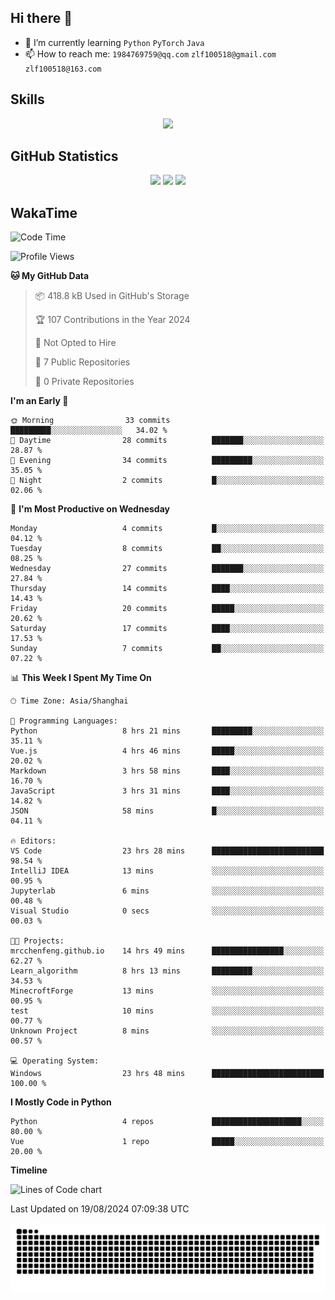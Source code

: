 ## Hi there 👋

- 🌱 I’m currently learning `Python` `PyTorch` `Java`
- 📫 How to reach me: `1984769759@qq.com` `zlf100518@gmail.com` `zlf100518@163.com`

## Skills
<div align="center"> <img src="https://skillicons.dev/icons?i=python,linux,git,github,html,css,js" /> </div>

## GitHub Statistics

<div align="center">
  <img src="https://github-readme-stats.vercel.app/api?username=mrcchenfeng&show_icons=true&theme=tokyonight" />
  <img src="https://github-readme-stats.vercel.app/api/top-langs/?username=mrcchenfeng&show_icons=true&theme=tokyonight" />
  <img src="https://github-readme-activity-graph.vercel.app/graph?username=mrcchenfeng&theme=xcode" />
</div>

## WakaTime

<!--START_SECTION:waka-->
![Code Time](http://img.shields.io/badge/Code%20Time-23%20hrs%2049%20mins-blue)

![Profile Views](http://img.shields.io/badge/Profile%20Views-1-blue)

**🐱 My GitHub Data** 

> 📦 418.8 kB Used in GitHub's Storage 
 > 
> 🏆 107 Contributions in the Year 2024
 > 
> 🚫 Not Opted to Hire
 > 
> 📜 7 Public Repositories 
 > 
> 🔑 0 Private Repositories 
 > 
**I'm an Early 🐤** 

```text
🌞 Morning                33 commits          █████████░░░░░░░░░░░░░░░░   34.02 % 
🌆 Daytime                28 commits          ███████░░░░░░░░░░░░░░░░░░   28.87 % 
🌃 Evening                34 commits          █████████░░░░░░░░░░░░░░░░   35.05 % 
🌙 Night                  2 commits           █░░░░░░░░░░░░░░░░░░░░░░░░   02.06 % 
```
📅 **I'm Most Productive on Wednesday** 

```text
Monday                   4 commits           █░░░░░░░░░░░░░░░░░░░░░░░░   04.12 % 
Tuesday                  8 commits           ██░░░░░░░░░░░░░░░░░░░░░░░   08.25 % 
Wednesday                27 commits          ███████░░░░░░░░░░░░░░░░░░   27.84 % 
Thursday                 14 commits          ████░░░░░░░░░░░░░░░░░░░░░   14.43 % 
Friday                   20 commits          █████░░░░░░░░░░░░░░░░░░░░   20.62 % 
Saturday                 17 commits          ████░░░░░░░░░░░░░░░░░░░░░   17.53 % 
Sunday                   7 commits           ██░░░░░░░░░░░░░░░░░░░░░░░   07.22 % 
```


📊 **This Week I Spent My Time On** 

```text
🕑︎ Time Zone: Asia/Shanghai

💬 Programming Languages: 
Python                   8 hrs 21 mins       █████████░░░░░░░░░░░░░░░░   35.11 % 
Vue.js                   4 hrs 46 mins       █████░░░░░░░░░░░░░░░░░░░░   20.02 % 
Markdown                 3 hrs 58 mins       ████░░░░░░░░░░░░░░░░░░░░░   16.70 % 
JavaScript               3 hrs 31 mins       ████░░░░░░░░░░░░░░░░░░░░░   14.82 % 
JSON                     58 mins             █░░░░░░░░░░░░░░░░░░░░░░░░   04.11 % 

🔥 Editors: 
VS Code                  23 hrs 28 mins      █████████████████████████   98.54 % 
IntelliJ IDEA            13 mins             ░░░░░░░░░░░░░░░░░░░░░░░░░   00.95 % 
Jupyterlab               6 mins              ░░░░░░░░░░░░░░░░░░░░░░░░░   00.48 % 
Visual Studio            0 secs              ░░░░░░░░░░░░░░░░░░░░░░░░░   00.03 % 

🐱‍💻 Projects: 
mrcchenfeng.github.io    14 hrs 49 mins      ████████████████░░░░░░░░░   62.27 % 
Learn_algorithm          8 hrs 13 mins       █████████░░░░░░░░░░░░░░░░   34.53 % 
MinecroftForge           13 mins             ░░░░░░░░░░░░░░░░░░░░░░░░░   00.95 % 
test                     10 mins             ░░░░░░░░░░░░░░░░░░░░░░░░░   00.77 % 
Unknown Project          8 mins              ░░░░░░░░░░░░░░░░░░░░░░░░░   00.57 % 

💻 Operating System: 
Windows                  23 hrs 48 mins      █████████████████████████   100.00 % 
```

**I Mostly Code in Python** 

```text
Python                   4 repos             ████████████████████░░░░░   80.00 % 
Vue                      1 repo              █████░░░░░░░░░░░░░░░░░░░░   20.00 % 
```



**Timeline**

![Lines of Code chart](https://raw.githubusercontent.com/mrcchenfeng/mrcchenfeng/main/assets/bar_graph.png)


 Last Updated on 19/08/2024 07:09:38 UTC
<!--END_SECTION:waka-->

<div align="center"><img src="./assets/github-snake-dark.svg" /></div>
